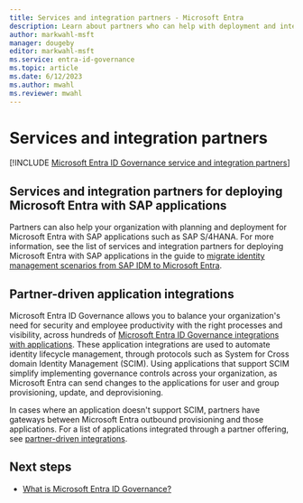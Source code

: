 ```yaml
---
title: Services and integration partners - Microsoft Entra
description: Learn about partners who can help with deployment and integration of identity management (IAM) and identity governance scenarios.
author: markwahl-msft
manager: dougeby
editor: markwahl-msft
ms.service: entra-id-governance
ms.topic: article
ms.date: 6/12/2023
ms.author: mwahl
ms.reviewer: mwahl
---
```


# Services and integration partners

[!INCLUDE [Microsoft Entra ID Governance service and integration partners](../includes/services-and-integration-partners-governance.md)]

## Services and integration partners for deploying Microsoft Entra with SAP applications

Partners can also help your organization with planning and deployment for Microsoft Entra with SAP applications such as SAP S/4HANA. For more information, see the list of services and integration partners for deploying Microsoft Entra with SAP applications in the guide to [migrate identity management scenarios from SAP IDM to Microsoft Entra](~/identity/app-provisioning/migrate-from-sap-idm.md#services-and-integration-partners-for-deploying-microsoft-entra-with-sap-applications).

## Partner-driven application integrations

Microsoft Entra ID Governance allows you to balance your organization's need for security and employee productivity with the right processes and visibility, across hundreds of [Microsoft Entra ID Governance integrations with applications](apps.md). These application integrations are used to automate identity lifecycle management, through protocols such as System for Cross domain Identity Management (SCIM). Using applications that support SCIM simplify implementing governance controls across your organization, as Microsoft Entra can send changes to the applications for user and group provisioning, update, and deprovisioning.

In cases where an application doesn't support SCIM, partners have gateways between Microsoft Entra outbound provisioning and those applications. For a list of applications integrated through a partner offering, see [partner-driven integrations](~/identity/app-provisioning/partner-driven-integrations.md).


## Next steps

- [What is Microsoft Entra ID Governance?](identity-governance-overview.md)
